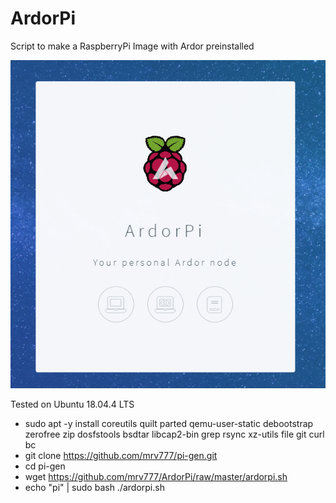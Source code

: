 # ArdorPi
Script to make a RaspberryPi Image with Ardor preinstalled

![ArdorPi Dashboard](https://github.com/mrv777/ArdorPi/raw/master/ardorPiScreen.png)

Tested on Ubuntu 18.04.4 LTS

- sudo apt -y install coreutils quilt parted qemu-user-static debootstrap zerofree zip dosfstools bsdtar libcap2-bin grep rsync xz-utils file git curl bc
- git clone https://github.com/mrv777/pi-gen.git
- cd pi-gen
- wget https://github.com/mrv777/ArdorPi/raw/master/ardorpi.sh
- echo "pi" | sudo bash ./ardorpi.sh